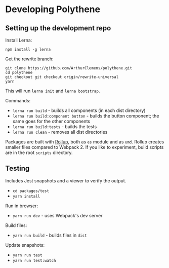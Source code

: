 # Developing Polythene

## Setting up the development repo

Install Lerna:

```
npm install -g lerna
```

Get the rewrite branch:

```
git clone https://github.com/ArthurClemens/polythene.git
cd polythene
git checkout git checkout origin/rewrite-universal
yarn
```

This will run `lerna init` and `lerna bootstrap`.

Commands:

* `lerna run build` - builds all components (in each dist directory)
* `lerna run build:component button` - builds the button component; the same goes for the other components
* `lerna run build:tests` - builds the tests
* `lerna run clean` - removes all dist directories

Packages are built with [Rollup](http://rollupjs.org), both as `es` module and as `umd`. Rollup creates smaller files compared to Webpack 2. If you like to experiment, build scripts are in the root `scripts` directory.



## Testing

Includes Jest snapshots and a viewer to verify the output.

* `cd packages/test`
* `yarn install`

Run in browser:

* `yarn run dev` - uses Webpack's dev server

Build files:

* `yarn run build` - builds files in `dist`

Update snapshots:

* `yarn run test`
* `yarn run test:watch`

